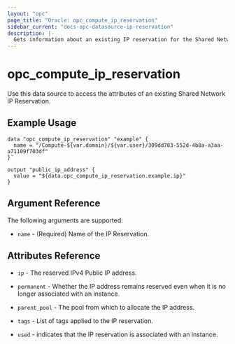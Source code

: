 ```yaml
---
layout: "opc"
page_title: "Oracle: opc_compute_ip_reservation"
sidebar_current: "docs-opc-datasource-ip-reservation"
description: |-
  Gets information about an existing IP reservation for the Shared Network.
---
```


# opc\_compute\_ip\_reservation

Use this data source to access the attributes of an existing Shared Network IP Reservation.

## Example Usage

```hcl
data "opc_compute_ip_reservation" "example" {
  name = "/Compute-${var.domain}/${var.user}/309dd783-552d-4b8a-a3aa-a71109f703df"
}`

output "public_ip_address" {
  value = "${data.opc_compute_ip_reservation.example.ip}"
}
```

## Argument Reference

The following arguments are supported:

* `name` - (Required) Name of the IP Reservation.

## Attributes Reference

* `ip` - The reserved IPv4 Public IP address.

* `permanent` - Whether the IP address remains reserved even when it is no longer associated with an instance.

* `parent_pool` - The pool from which to allocate the IP address.

* `tags` - List of tags applied to the IP reservation.

* `used` - indicates that the IP reservation is associated with an instance.
